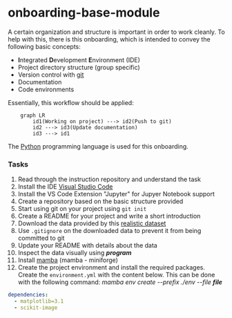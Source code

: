 # onboarding-base-module

A certain organization and structure is important in order to work cleanly. To help with this, there is this onboarding, which is intended to convey the following basic concepts:

- **I**ntegrated **D**evelopment **E**nvironment (IDE)
- Project directory structure (group specific)
- Version control with [git](https://git-scm.com/)
- Documentation
- Code environments

Essentially, this workflow should be applied:

```mermaid
    graph LR
        id1(Working on project) ---> id2(Push to git)
        id2 ---> id3(Update documentation)
        id3 ---> id1
```
The [Python](https://www.python.org/) programming language is used for this onboarding.

### Tasks
1. Read through the instruction repository and understand the task
2. Install the IDE [Visual Studio Code](https://code.visualstudio.com/)
3. Install the VS Code Extension "Jupyter" for Jupyer Notebook support
4. Create a repository based on the basic structure provided
5. Start using git on your project using ```git init```
6. Create a README for your project and write a short introduction
7. Download the data provided by this [realistic dataset](https://www.ebi.ac.uk/biostudies/bioimages/studies/S-BSST700)
8. Use ```.gitignore``` on the downloaded data to prevent it from being committed to git
9. Update your README with details about the data
10. Inspect the data visually using ***program***
11. Install [mamba](https://mamba.readthedocs.io/en/latest/installation/mamba-installation.html) (mamba - miniforge)
12. Create the project environment and install the required packages. Create the `environment.yml` with the content below. This can be done with the following command: *mamba env create --prefix ./env --file **file***

```yml
dependencies:
  - matplotlib=3.1
  - scikit-image
```
